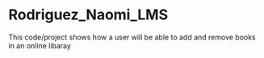 # Rodriguez_Naomi_LMS

This code/project shows how a user will be able to add and remove books in an online libaray 
